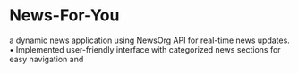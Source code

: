 # News-For-You
a dynamic news application using NewsOrg API for real-time news updates.
• Implemented user-friendly interface with categorized news sections for easy navigation and
